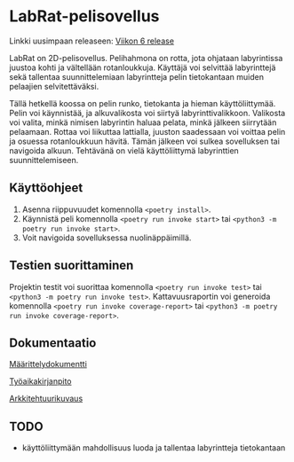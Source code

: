 # LabRat-pelisovellus

Linkki uusimpaan releaseen: [Viikon 6 release](https://github.com/saaruuna/ot-harjoitustyo/releases/tag/viikko6)

LabRat on 2D-pelisovellus. Pelihahmona on rotta, jota ohjataan labyrintissa juustoa kohti ja vältellään rotanloukkuja. Käyttäjä voi selvittää labyrinttejä sekä tallentaa suunnittelemiaan labyrintteja pelin tietokantaan muiden pelaajien selvitettäväksi.

Tällä hetkellä koossa on pelin runko, tietokanta ja hieman käyttöliittymää. Pelin voi käynnistää, ja alkuvalikosta voi siirtyä labyrinttivalikkoon. Valikosta voi valita, minkä nimisen labyrintin haluaa pelata, minkä jälkeen siirrytään pelaamaan. Rottaa voi liikuttaa lattialla, juuston saadessaan voi voittaa pelin ja osuessa rotanloukkuun hävitä. Tämän jälkeen voi sulkea sovelluksen tai navigoida alkuun. Tehtävänä on vielä käyttöliittymä labyrinttien suunnittelemiseen.

## Käyttöohjeet

1. Asenna riippuvuudet komennolla `<poetry install>`.
2. Käynnistä peli komennolla `<poetry run invoke start>` tai `<python3 -m poetry run invoke start>`.
3. Voit navigoida sovelluksessa nuolinäppäimillä.

## Testien suorittaminen

Projektin testit voi suorittaa komennolla `<poetry run invoke test>` tai `<python3 -m poetry run invoke test>`. Kattavuusraportin voi generoida komennolla `<poetry run invoke coverage-report>` tai `<python3 -m poetry run invoke coverage-report>`.

## Dokumentaatio

[Määrittelydokumentti](https://github.com/saaruuna/ot-harjoitustyo/blob/master/dokumentaatio/vaatimusmaarittely.md)

[Työaikakirjanpito](https://github.com/saaruuna/ot-harjoitustyo/blob/master/dokumentaatio/tuntikirjanpito.md)

[Arkkitehtuurikuvaus](https://github.com/saaruuna/ot-harjoitustyo/blob/master/dokumentaatio/arkkitehtuuri.md)

## TODO

* käyttöliittymään mahdollisuus luoda ja tallentaa labyrintteja tietokantaan
